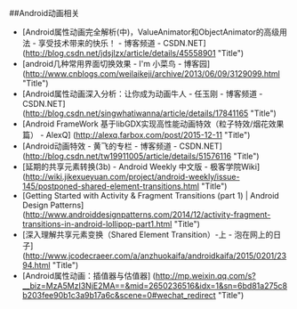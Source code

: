 
##Android动画相关


* [Android属性动画完全解析(中)，ValueAnimator和ObjectAnimator的高级用法 - 享受技术带来的快乐！ - 博客频道 - CSDN.NET] (http://blog.csdn.net/jdsjlzx/article/details/45558901  "Title")
* [android几种常用界面切换效果 - I'm 小菜鸟 - 博客园] (http://www.cnblogs.com/weilaikeji/archive/2013/06/09/3129099.html  "Title")
* [Android属性动画深入分析：让你成为动画牛人 - 任玉刚 - 博客频道 - CSDN.NET] (http://blog.csdn.net/singwhatiwanna/article/details/17841165  "Title")
* [Android FrameWork 基于libGDX实现高性能动画特效（粒子特效/烟花效果篇） - AlexQ] (http://alexq.farbox.com/post/2015-12-11  "Title")
* [Android动画特效 - 黄飞的专栏 - 博客频道 - CSDN.NET] (http://blog.csdn.net/tw19911005/article/details/51576116  "Title")
* [延期的共享元素转换(3b) - Android Weekly 中文版 - 极客学院Wiki] (http://wiki.jikexueyuan.com/project/android-weekly/issue-145/postponed-shared-element-transitions.html  "Title")
* [Getting Started with Activity & Fragment Transitions (part 1) | Android Design Patterns] (http://www.androiddesignpatterns.com/2014/12/activity-fragment-transitions-in-android-lollipop-part1.html  "Title")
* [深入理解共享元素变换（Shared Element Transition）-上 - 泡在网上的日子] (http://www.jcodecraeer.com/a/anzhuokaifa/androidkaifa/2015/0201/2394.html  "Title")
* [Android属性动画：插值器与估值器] (http://mp.weixin.qq.com/s?__biz=MzA5MzI3NjE2MA==&mid=2650236516&idx=1&sn=6bd81a275c8b203fee90b1c3a9b17a6c&scene=0#wechat_redirect  "Title")

